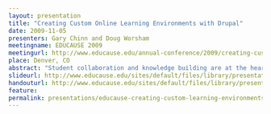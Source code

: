 ```yaml
---
layout: presentation
title: "Creating Custom Online Learning Environments with Drupal"
date: 2009-11-05
presenters: Gary Chinn and Doug Worsham
meetingname: EDUCAUSE 2009
meetingurl: http://www.educause.edu/annual-conference/2009/creating-custom-online-learning-environments-drupal
place: Denver, CO
abstract: "Student collaboration and knowledge building are at the heart of two pilot projects at Penn State and UW–Madison. Learn how these schools use Drupal, an open-source content management system, to rapidly develop custom online learning environments. Example projects, student/instructor feedback, and an online starter kit will be provided."
slideurl: http://www.educause.edu/sites/default/files/library/presentations/E09/PS113/e09-poster-uw-penn2.pdf
handouturl: http://www.educause.edu/sites/default/files/library/presentations/E09/PS113/collaborative-sites-e09.pdf
feature: 
permalink: presentations/educause-creating-custom-learning-environments/
---
```

